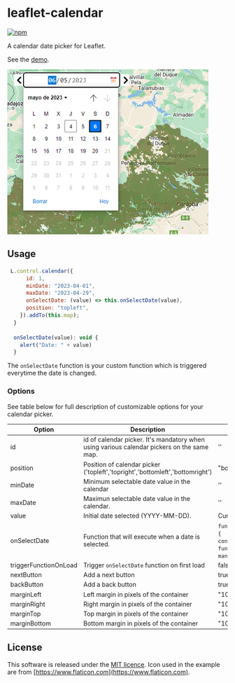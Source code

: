 # leaflet-calendar

[![npm](https://img.shields.io/npm/v/leaflet-calendar.svg)](https://www.npmjs.com/package/leaflet-calendar)


A calendar date picker for Leaflet.

See the [demo](http://antoniovlx.github.io/leaflet-calendar/examples/index.html).

![calendar picker opened](./examples/images/control-opened.png)

## Usage

````javascript
 L.control.calendar({
      id: 1,
      minDate: "2023-04-01",
      maxDate: "2023-04-29",
      onSelectDate: (value) => this.onSelectDate(value),
      position: "topleft",
    }).addTo(this.map);
  }

  onSelectDate(value): void {
    alert("Date: " + value)
  }
````

The `onSelectDate` function is your custom function which is triggered everytime the date is changed.

### Options

See table below for full description of customizable options for your calendar picker.

| Option | Description      | Default             |
| ----- | ----------- | ----------- |
| id      | id of calendar picker. It's mandatory when using various calendar pickers on the same map.  | ''
| position      | Position of calendar picker ('topleft','topright','bottomleft','bottomright') | "bottomright" |
| minDate   | Minimum selectable date value in the calendar | '' |
| maxDate | Maximun selectable date value in the calendar. | '' |
| value | Initial date selected (YYYY-MM-DD). | Current date |
| onSelectDate   | Function that will execute when a date is selected.  | `function(value) { console.log("The function is mandatory"); }` |
| triggerFunctionOnLoad | Trigger `onSelectDate` function on first load | false |
| nextButton | Add a next button | true |
| backButton | Add a back button | true |
| marginLeft   | Left margin in pixels of the container | "10px" |
| marginRight   | Right margin in pixels of the container | "10px" |
| marginTop | Top margin in pixels of the container | "10px" |
| marginBottom | Bottom margin in pixels of the container | "10px" |

## License
This software is released under the [MIT licence](http://www.opensource.org/licenses/mit-license.php). Icon used in the example are from [https://www.flaticon.com](https://www.flaticon.com).
